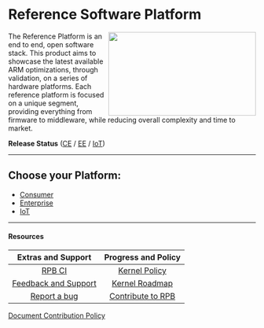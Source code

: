 # Reference Software Platform

<a href="http://connect.linaro.org/resource/las16/las16-202/" target="_blank"><img align="right" src="https://github.com/Linaro/documentation/blob/master/Reference-Platform/Extras/Images/LAS16_Presentation_Cover.png?raw=true" data-canonical-src="https://github.com/Linaro/documentation/blob/master/Reference-Platform/Extras/Images/LAS16_Presentation_Cover.png?raw=true" width="300" height="170" /></a>

The Reference Platform is an end to end, open software stack. This product aims to showcase the latest available ARM optimizations, through validation, on a series of hardware platforms. Each reference platform is focused on a unique segment, providing everything from firmware to middleware, while reducing overall complexity and time to market.

**Release Status** ([CE](Extras/ReleaseStatus/RPB-CE-Release.md) / [EE](Extras/ReleaseStatus/RPB-EE-Release.md) / [IoT](Extras/ReleaseStatus/RPB-IoT-Release.md))

***

## Choose your Platform:

- [Consumer](Platforms/Consumer/README.md)
- [Enterprise](Platforms/Enterprise/README.md)
- [IoT](Platforms/IoT/README.md)

***

#### Resources

| Extras and Support                                    | Progress and Policy                       |   
|:-----------------------------------------------------:|:-----------------------------------------:|
| [RPB CI](Extras/RPB-CI.md)                            | [Kernel Policy](Extras/KernelPolicy.md)   |
| [Feedback and Support](Extras/Feedback-and-Support.md)| [Kernel Roadmap](Extras/Kernel-Roadmap.md)|  
| [Report a bug](Extras/Report-a-bug.md)                | [Contribute to RPB](Contribute/README.md) |  

[Document Contribution Policy](../ContributionPolicy.md)
